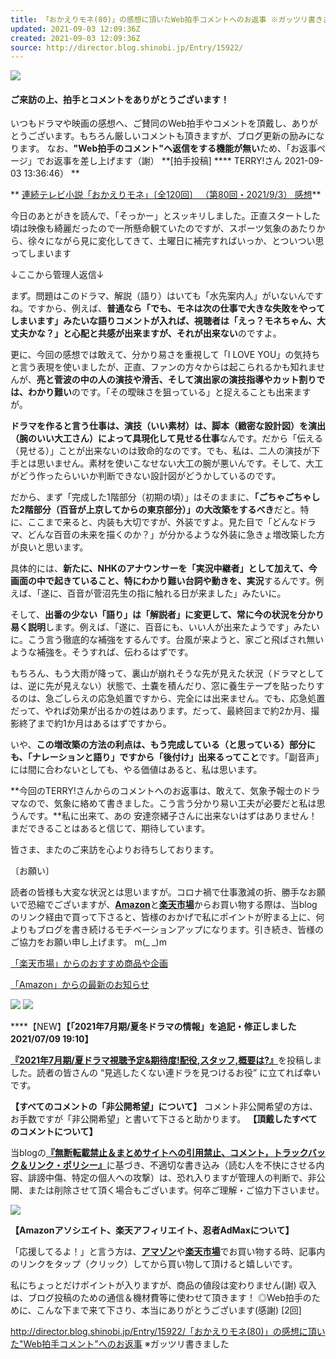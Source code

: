 ```yaml
---
title: 「おかえりモネ(80)」の感想に頂いたWeb拍手コメントへのお返事 ※ガッツリ書きました 拍手返信 ディレクターの目線blog
updated: 2021-09-03 12:09:36Z
created: 2021-09-03 12:09:36Z
source: http://director.blog.shinobi.jp/Entry/15922/
---
```


![](http://blog.cnobi.jp/v1/blog/user/08129a6aa5c0172a4540c0e91490e391/1630404273)

#### ご来訪の上、拍手とコメントをありがとうございます！

いつもドラマや映画の感想へ、ご賛同のWeb拍手やコメントを頂戴し、ありがとうございます。もちろん厳しいコメントも頂きますが、ブログ更新の励みになります。
なお、**"Web拍手のコメント"へ返信をする機能が無い**ため、「お返事ページ」でお返事を差し上げます（謝）
**[拍手投稿] **** TERRY!さん 2021-09-03 13:36:46） **

**  [連続テレビ小説「おかえりモネ」〔全120回〕 （第80回・2021/9/3） 感想](http://director.blog.shinobi.jp/Entry/15921/)**

今日のあとがきを読んで、「そっかー」とスッキリしました。正直スタートした頃は映像も綺麗だったので一所懸命観ていたのですが、スポーツ気象のあたりから、徐々にながら見に変化してきて、土曜日に補完すればいっか、とついつい思ってしまいます

↓ここから管理人返信↓

まず。問題はこのドラマ、解説（語り）はいても「水先案内人」がいないんですね。ですから、例えば、**普通なら「でも、モネは次の仕事で大きな失敗をやってしまいます」みたいな語りコメントが入れば、視聴者は「えっ？モネちゃん、大丈夫かな？」と心配と共感が出来ますが、それが出来ない**のですよ。

更に、今回の感想では敢えて、分かり易さを重視して「I LOVE YOU」の気持ちと言う表現を使いましたが、正直、ファンの方々からは起こられるかも知れませんが、**亮と菅波の中の人の演技や滑舌、そして演出家の演技指導やカット割りでは、わかり難い**のです。「その曖昧さを狙っている」と捉えることも出来ますが。

**ドラマを作ると言う仕事は、演技（いい素材）は、脚本（緻密な設計図）を演出（腕のいい大工さん）によって具現化して見せる仕事**なんです。だから「伝える（見せる）」ことが出来ないのは致命的なのです。でも、私は、二人の演技が下手とは思いません。素材を使いこなせない大工の腕が悪いんです。そして、大工がどう作ったらいいか判断できない設計図がどうかしているのです。

だから、まず「完成した1階部分（初期の頃）」はそのままに、**「ごちゃごちゃした2階部分（百音が上京してからの東京部分）」の大改築をするべき**だと。特に、ここまで来ると、内装も大切ですが、外装ですよ。見た目で「どんなドラマ、どんな百音の未来を描くのか？」が分かるような外装に急きょ増改築した方が良いと思います。

具体的には、**新たに、NHKのアナウンサーを「実況中継者」として加えて、今画面の中で起きていること、特にわかり難い台詞や動きを、実況**するんです。例えば、「遂に、百音が菅沼先生の指に触れる日が来ました」みたいに。

そして、**出番の少ない「語り」は「解説者」に変更して、常に今の状況を分かり易く説明**します。例えば、「遂に、百音にも、いい人が出来たようです」みたいに。こう言う徹底的な補強をするんです。台風が来ようと、家ごと飛ばされ無いような補強を。そうすれば、伝わるはずです。

もちろん、もう大雨が降って、裏山が崩れそうな先が見えた状況（ドラマとしては、逆に先が見えない）状態で、土嚢を積んだり、窓に養生テープを貼ったりするのは、急ごしらえの応急処置ですから、完全には出来ません。でも、応急処置だって、やれば効果が出るかの姓はあります。だって、最終回まで約2か月、撮影終了まで約1か月はあるはずですから。

いや、**この増改築の方法の利点は、もう完成している（と思っている）部分にも、「ナレーションと語り」ですから「後付け」出来るってこと**です。「副音声」には間に合わないとしても、やる価値はあると、私は思います。

**今回のTERRY!さんからのコメントへのお返事は、敢えて、気象予報士のドラマなので、気象に絡めて書きました。こう言う分かり易い工夫が必要だと私は思うんです。**私に出来て、あの 安達奈緒子さんに出来ないはずはありません！ まだできることはあると信じて、期待しています。

皆さま、またのご来訪を心よりお待ちしております。

〔お願い〕

読者の皆様も大変な状況とは思いますが。コロナ禍で仕事激減の折、勝手なお願いで恐縮でございますが、[**Amazon**](https://amzn.to/2vGEWIU)と[**楽天市場**](https://hb.afl.rakuten.co.jp/hgc/0b60d864.ef14bd71.0b60d865.ede5a12e/?pc=https%3A%2F%2Fwww.rakuten.co.jp%2F)からお買い物する際は、当blogのリンク経由で買って下さると、皆様のおかげで私にポイントが貯まる上に、何よりもブログを書き続けるモチベーションアップになります。引き続き、皆様のご協力をお願い申し上げます。 m(_ _)m

[「楽天市場」からのおすすめ商品や企画](https://hb.afl.rakuten.co.jp/hsc/0fccc294.f863e9af.152754ae.3f3abf23/?link_type=text&ut=eyJwYWdlIjoic2hvcCIsInR5cGUiOiJ0ZXh0IiwiY29sIjoxLCJjYXQiOiI1OCIsImJhbiI6IjQ5OTk2NiIsImFtcCI6ZmFsc2V9)

[「Amazon」からの最新のお知らせ](https://www.amazon.co.jp/ref=as_li_ss_tl?ie=UTF8&linkCode=ll2&tag=mtfacto-22&linkId=532edc049580d6f69398df7375658e4e&language=ja_JP)

[![](http://blog.cnobi.jp/v1/blog/user/08129a6aa5c0172a4540c0e91490e391/1603427123)](https://blogmura.com/profiles/10404994?p_cid=10404994)  [![](http://blog.cnobi.jp/v1/blog/user/08129a6aa5c0172a4540c0e91490e391/1446790126)](http://blog.with2.net/link.php?540343)

****【NEW】**【「2021年7月期/夏冬ドラマの情報」を追記・修正しました 2021/07/09 19:10】**

[**『2021年7月期/夏ドラマ視聴予定&期待度!配役,スタッフ,概要は?』**](http://director.blog.shinobi.jp/Entry/15628/)を投稿しました。読者の皆さんの “見逃したくない連ドラを見つけるお役” に立てれば幸いです。

**【すべてのコメントの「非公開希望」について】**
コメント非公開希望の方は、お手数ですが「非公開希望」と書いて下さると助かります。
**【頂戴したすべてのコメントについて】**

当blogの[**『無断転載禁止＆まとめサイトへの引用禁止、コメント，トラックバック＆リンク・ポリシー』**](http://director.blog.shinobi.jp/Entry/2971/)に基づき、不適切な書き込み（読む人を不快にさせる内容、誹謗中傷、特定の個人への攻撃）は、恐れ入りますが管理人の判断で、非公開、または削除させて頂く場合もございます。何卒ご理解・ご協力下さいませ。

[![](https://blogparts.blogmura.com/parts_image/user/pv10404994.gif)](https://blogmura.com/profiles/10404994?p_cid=10404994)

**【Amazonアソシエイト、楽天アフィリエイト、忍者AdMaxについて】**

「応援してるよ！」と言う方は、[**アマゾン**](https://www.amazon.co.jp/ref=as_li_ss_tl?ie=UTF8&linkCode=ll2&tag=mtfacto-22&linkId=532edc049580d6f69398df7375658e4e&language=ja_JP)や[**楽天市場**](https://hb.afl.rakuten.co.jp/hgc/0b60d864.ef14bd71.0b60d865.ede5a12e/?pc=https%3A%2F%2Fwww.rakuten.co.jp%2F)でお買い物する時、記事内のリンクをタップ（クリック）してから買い物して頂けると嬉しいです。

私にちょっとだけポイントが入りますが、商品の値段は変わりません(謝)
収入は、ブログ投稿のための通信＆機材費等に使わせて頂きます！
◎Web拍手のために、こんな下まで来て下さり、本当にありがとうございます(感謝)
[2回]

http://director.blog.shinobi.jp/Entry/15922/「おかえりモネ(80)」の感想に頂いた"Web拍手コメント"へのお返事 ※ガッツリ書きました